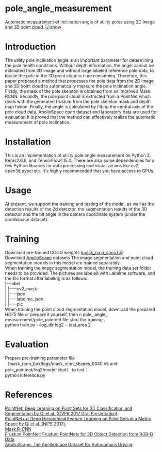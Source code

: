 # pole_angle_measurement
Automatic measurement of inclination angle of utility poles using 2D image and 3D point cloud.
![show](https://user-images.githubusercontent.com/87463009/214590473-7c317338-13c2-49f3-b85b-d7b5ac819b88.jpg)



# Introduction
The utility pole inclination angle is an important parameter for determining the pole health conditions. Without depth information, the angel cannot be estimated from 2D image and without large labeled reference pole data, to locate the pole in the 3D point cloud is time consuming. Therefore, this paper proposed a method that processes the pole data from the 2D image and 3D point cloud to automatically measure the pole inclination angle. Firstly, the mask of the pole skeleton is obtained from an improved Mask RCNN. Secondly, the pole point cloud is extracted from a PointNet which deals with the generated frustum from the pole skeleton mask and depth map fusion. Finally, the angle is calculated by fitting the central axis of the pole cloud data. ApolloSpace open dataset and laboratory data are used for evaluation.It is proved that the method can effectively realize the automatic measurement of pole inclination.
# Installation
This is an implementation of utility pole angle measurement on Python 3, Keras2.0.8, and TensorFlow1.15.0. There are also some dependencies for a few Python libraries for data processing and visualizations like cv2, open3d,pypcl etc. It's highly recommended that you have access to GPUs.
# Usage
At present, we support the training and testing of the model, as well as the detection results of the 2d detector, the segmentation results of the 3D detector and the tilt angle in the camera coordinate system (under the apollospace dataset).
# Training
Download pre-trained COCO weights ([mask_rcnn_coco.h5](https://github.com/matterport/Mask_RCNN/releases))  
Download [ApolloScape](https://apolloscape.auto/) datasets
The image segmentation and point cloud segmentation models in this model are trained separately.    
When training the image segmentation model, the training data set folder needs to be provided. The pictures are labeled with Labelme software, and the file format after labeling is as follows:  
|--label  
|    |----cv2_mask  
|    |----json  
|    |----labelme_json  
|    |----pic  
When training the point cloud segmentation model, download the prepared HDF5 file or prepare it yourself, then n pole_ angle_ measurement/pole_pointnet file start the training:  
     python train.py --log_dir log2 --test_area 2

# Evaluation
Prepare pre-training parameter file（mask_rcnn_box/logs/mask_rcnn_shapes_0040.h5 and pole_pointnet/log2/model.ckpt） to test：  
     python inference.py  
# References
[PointNet: Deep Learning on Point Sets for 3D Classification and Segmentation by Qi et al. (CVPR 2017 Oral Presentation)](http://stanford.edu/~rqi/pointnet/).   
[PointNet++: Deep Hierarchical Feature Learning on Point Sets in a Metric Space by Qi et al. (NIPS 2017).](https://proceedings.neurips.cc/paper/2017/hash/d8bf84be3800d12f74d8b05e9b89836f-Abstract.html)   
[Mask R-CNN](https://openaccess.thecvf.com/content_ICCV_2017/papers/He_Mask_R-CNN_ICCV_2017_paper.pdf)  
[Frustum PointNet: Frustum PointNets for 3D Object Detection from RGB-D Data](https://openaccess.thecvf.com/content_cvpr_2018/papers/Qi_Frustum_PointNets_for_CVPR_2018_paper.pdf)  
[ApolloScape: The ApolloScape Dataset for Autonomous Driving](https://openaccess.thecvf.com/content_cvpr_2018_workshops/w14/html/Huang_The_ApolloScape_Dataset_CVPR_2018_paper.html)


